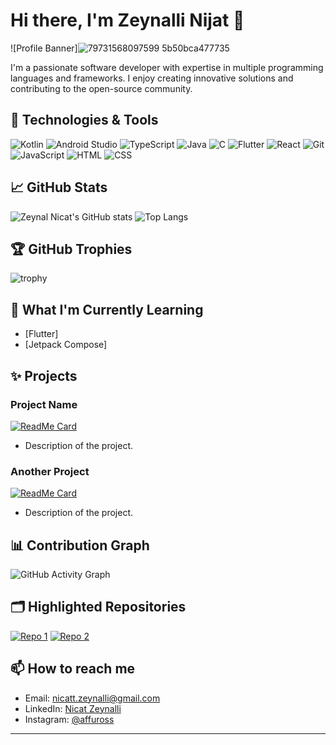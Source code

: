 # Hi there, I'm Zeynalli Nijat 👋

![Profile Banner]![79731568097599 5b50bca477735](https://github.com/zeynalnicat/zeynalnicat/assets/65115194/e281838c-be03-4275-93f4-ff3f75036c89)


I'm a passionate software developer with expertise in multiple programming languages and frameworks. I enjoy creating innovative solutions and contributing to the open-source community.

## 🔧 Technologies & Tools

![Kotlin](https://img.shields.io/badge/Kotlin-1.5.21-blueviolet)
![Android Studio](https://img.shields.io/badge/Android%20Studio-2020.3-green)
![TypeScript](https://img.shields.io/badge/TypeScript-4.3-blue)
![Java](https://img.shields.io/badge/Java-11-orange)
![C](https://img.shields.io/badge/C-99A3-blue)
![Flutter](https://img.shields.io/badge/Flutter-2.5-blue)
![React](https://img.shields.io/badge/React-17-blue)
![Git](https://img.shields.io/badge/Git-F05032-orange)
![JavaScript](https://img.shields.io/badge/JavaScript-ES6-yellow)
![HTML](https://img.shields.io/badge/HTML-5-red)
![CSS](https://img.shields.io/badge/CSS-3-blue)

## 📈 GitHub Stats

![Zeynal Nicat's GitHub stats](https://github-readme-stats.vercel.app/api?username=zeynalnicat&show_icons=true&theme=radical)
![Top Langs](https://github-readme-stats.vercel.app/api/top-langs/?username=zeynalnicat&layout=compact&theme=radical)

## 🏆 GitHub Trophies

![trophy](https://github-profile-trophy.vercel.app/?username=zeynalnicat&theme=onedark)


## 🌱 What I'm Currently Learning

- [Flutter]
- [Jetpack Compose]

## ✨ Projects

### Project Name
[![ReadMe Card](https://github-readme-stats.vercel.app/api/pin/?username=zeynalnicat&repo=project-repo-name&theme=radical)](https://github.com/zeynalnicat/project-repo-name)
- Description of the project.

### Another Project
[![ReadMe Card](https://github-readme-stats.vercel.app/api/pin/?username=zeynalnicat&repo=another-project-repo-name&theme=radical)](https://github.com/zeynalnicat/another-project-repo-name)
- Description of the project.

## 📊 Contribution Graph

![GitHub Activity Graph](https://activity-graph.herokuapp.com/graph?username=zeynalnicat&theme=react-dark)

## 🗂️ Highlighted Repositories

[![Repo 1](https://github-readme-stats.vercel.app/api/pin/?username=zeynalnicat&repo=repo-1&theme=radical)](https://github.com/zeynalnicat/repo-1)
[![Repo 2](https://github-readme-stats.vercel.app/api/pin/?username=zeynalnicat&repo=repo-2&theme=radical)](https://github.com/zeynalnicat/repo-2)

## 📫 How to reach me

- Email: [nicatt.zeynalli@gmail.com](mailto:nicatt.zeynalli@gmail.com)
- LinkedIn: [Nicat Zeynalli](https://www.linkedin.com/in/nicat-zeynalli-9295b2289/)
- Instagram: [@affuross](https://www.instagram.com/affuross/)

---
